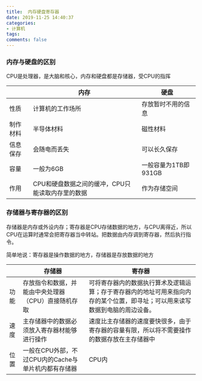 ```yaml
---
title:  内存硬盘寄存器
date: 2019-11-25 14:40:37
categories:
- 计算机
tags:
comments: false
---
```


### 内存与硬盘的区别

CPU是处理器，是大脑和核心，内存和硬盘都是存储器，受CPU的指挥

|          | 内存                                             | 硬盘                 |
| -------- | ------------------------------------------------ | -------------------- |
| 性质     | 计算机的工作场所                                 | 存放暂时不用的信息   |
| 制作材料 | 半导体材料                                       | 磁性材料             |
| 信息保存 | 会随电而丢失                                     | 可以长久保存         |
| 容量     | 一般为6GB                                        | 一般容量为1TB即931GB |
| 作用     | CPU和硬盘数据之间的缓冲，CPU只能读取内存里的数据 | 作为存储空间         |



### 存储器与寄存器的区别

存储器是内存或外设内存；寄存器是CPU存储数据的地方，与CPU离得近，所以CPU在运算时通常会把寄存器当中转站。把数据由内存调到寄存器，然后执行指令。

简单地说：寄存器是操作数据的地方，存储器是存放数据的地方

|      | 存储器                                              | 寄存器                                                       |
| ---- | --------------------------------------------------- | ------------------------------------------------------------ |
| 功能 | 存放指令和数据，并能由中央处理器（CPU）直接随机存取 | 可将寄存器内的数据执行算术及逻辑运算；存于寄存器内的地址可用来指向内存的某个位置，即寻址；可以用来读写数据到电脑的周边设备。 |
| 速度 | 主存储器中的数据必须放入寄存器材能够进行操作        | 速度比主存储器的速度要快很多，由于寄存器的容量有限，所以将不需要操作的数据存放在主存储器中 |
| 位置 | 一般在CPU外部，不过CPU内的Cache与单片机内都有存储器 | CPU内                                                        |

